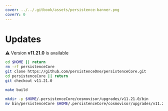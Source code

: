 ```yaml
---
cover: ../../.gitbook/assets/persistence-banner.png
coverY: 0
---
```


# Updates

⚠️ Version **v11.21.0** is available

```bash
cd $HOME || return
rm -rf persistenceCore
git clone https://github.com/persistenceOne/persistenceCore.git
cd persistenceCore || return
git checkout v11.21.0

make build

mkdir -p $HOME/.persistenceCore/cosmovisor/upgrades/v11.21.0/bin
mv bin/persistenceCore $HOME/.persistenceCore/cosmovisor/upgrades/v11.21.0/bin/
```
